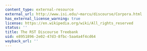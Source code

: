 ```yaml
---
content_type: external-resource
external_url: http://www.isi.edu/~marcu/discourse/Corpora.html
has_external_license_warning: true
license: https://en.wikipedia.org/wiki/All_rights_reserved
status: ''
title: The RST Discourse Treebank
uid: e8951896-2e02-47d3-8fbc-5aa4a4f4cd64
wayback_url: ''
---
```

